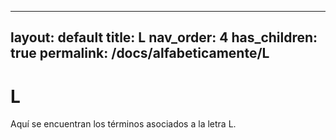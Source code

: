 
---
layout: default
title: L
nav_order: 4
has_children: true
permalink: /docs/alfabeticamente/L
---

# L

Aquí se encuentran los términos asociados a la letra L.
